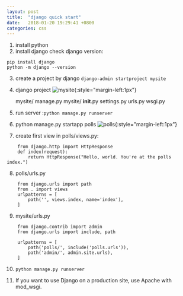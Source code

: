 ```yaml
---
layout: post
title:  "django quick start"
date:   2018-01-20 19:29:41 +0800
categories: css
---
```




1. install python
2. install django
   check django version:
   
```
pip install django
python -m django --version
```

3. create a project by django
   ```django-admin startproject mysite```

4. django project
   ![mysite](/images/django/mysite.png){:style="margin-left:1px"}

   mysite/
    manage.py
    mysite/
        __init__.py
        settings.py
        urls.py
        wsgi.py


5. run server :```python manage.py runserver```

6. python manage.py startapp polls
   ![polls](/images/django/polls.png){:style="margin-left:1px"}

7. create first view in polls/views.py:
```
    from django.http import HttpResponse
	def index(request):
	    return HttpResponse("Hello, world. You're at the polls index.")
```
8. polls/urls.py
```
	from django.urls import path
	from . import views
	urlpatterns = [
	    path('', views.index, name='index'),
	]
```
9. 	mysite/urls.py
```
	from django.contrib import admin
	from django.urls import include, path

	urlpatterns = [
	    path('polls/', include('polls.urls')),
	    path('admin/', admin.site.urls),
	]
```
10.  ```python manage.py runserver```

11.  If you want to use Django on a production site, use Apache with mod_wsgi.





